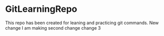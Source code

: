 # GitLearningRepo

This repo has been created for leaning and practicing git commands.
New change
I am making second change
change 3
